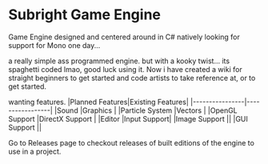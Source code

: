# Subright Game Engine
Game Engine designed and centered around in C# natively looking for support for Mono one day...

a really simple ass programmed engine.
but with a kooky twist... its spaghetti coded lmao, good luck using it.
Now i have created a wiki for straight beginners to get started and code artists to take reference at, or to get started.

wanting features.
|Planned Features|Existing Features|
|----------------|-----------------|
|Sound           |Graphics         |
|Particle System |Vectors          |
|OpenGL Support  |DirectX Support  |
|Editor          |Input Support|
|Image Support   ||
|GUI Support     ||

Go to Releases page to checkout releases of built editions of the engine to use in a project.
